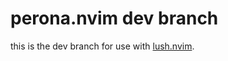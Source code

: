 # perona.nvim dev branch

this is the dev branch for use with [lush.nvim](https://github.com/rktjmp/lush.nvim).
